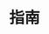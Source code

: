 <!--
 * @Author: TuXunJia
 * @Date: 2025-01-03 10:10:30
 * @LastEditors: TuXunJia
 * @LastEditTime: 2025-01-03 10:13:20
 * @Description: 
-->
# 指南